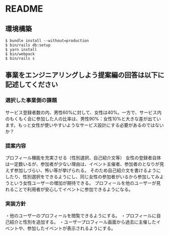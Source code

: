 # README

## 環境構築
```
$ bundle install --without=production
$ bin/rails db:setup
$ yarn install
$ bin/webpack
$ bin/rails s
```

## 事業をエンジニアリングしよう提案編の回答は以下に記述してください

### 選択した事業側の課題

サービス登録者数の内、男性60%に対して、女性は40%。一方で、サービス内のもくもく会に参加した人の比率は、男性90%：女性10%と大きな差が出ています。もっと女性が使いやすいようなサービス設計にする必要があるのではないか？

###  提案内容

プロフィール機能を充実させる（性別選択、自己紹介文等）
女性の登録者自体は一定数いるが、参加者が少ない理由は、イベント主催者、参加者のとなりが見えず参加しづらい、怖い等が挙げられる。
そのため自己紹介文を書けるようにしたり、性別選択をできるようにし、同じ女性の参加者がいるから参加してみようという女性ユーザーの増加が期待できる。
プロフィールを他のユーザーが見れることで利用者が安心してイベントに参加できるようになる。

### 実装方針

・他のユーザーのプロフィールを閲覧できるようにする。
・プロフィールに自己紹介と性別を追加する。
・ユーザープロフィール画面から過去に主催したイベントや、参加したイベントが表示されるようにする。
